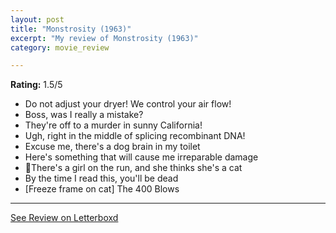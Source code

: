 ```yaml
---
layout: post
title: "Monstrosity (1963)"
excerpt: "My review of Monstrosity (1963)"
category: movie_review

---
```


**Rating:** 1.5/5

* Do not adjust your dryer! We control your air flow!
* Boss, was I really a mistake?
* They're off to a murder in sunny California!
* Ugh, right in the middle of splicing recombinant DNA!
* Excuse me, there's a dog brain in my toilet 
* Here's something that will cause me irreparable damage
*  🎵There's a girl on the run, and she thinks she's a cat
* By the time I read this, you'll be dead
* [Freeze frame on cat] The 400 Blows

<hr>

[See Review on Letterboxd](https://boxd.it/5fbs8T)
